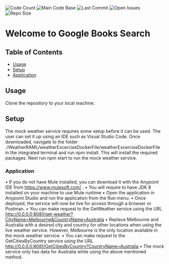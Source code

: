 ![Code Count](https://img.shields.io/github/languages/count/bdcoelho/WeatherRAML)
![Main Code Base](https://img.shields.io/github/languages/top/bdcoelho/WeatherRAML)
![Last Commit](https://img.shields.io/github/last-commit/bdcoelho/WeatherRAML)
![Open Issues](https://img.shields.io/github/issues-raw/bdcoelho/WeatherRAML)
![Repo Size](https://img.shields.io/github/repo-size/bdcoelho/WeatherRAML)

# Welcome to Google Books Search

## Table of Contents

- [Usage](#Usage)
- [Setup](#Setup)
- [Application](#Application)

## Usage
Clone the repository to your local machine.

## Setup

The mock weather service requires some setup before it can be used. The user can set it up using an IDE such as Visual Studio Code. Once downloaded, navigate to the folder ./WeatherRAML/weatherExcerciseDockerFile/weatherExcerciseDockerFile in the integrated terminal and run npm install. This will install the required packages. Next run npm start to run the mock weather service.

### Application

• If you do not have Mule installed, you can download it with the Anypoint IDE from https://www.mulesoft.com/ .
• You will require to have JDK 8 installed on your machine to use Mule runtime
• Open the application in Anypoint Studio and run the application from the Run menu.
• Once deployed, the service will now be live for access through a browser or Postman.
• You can make request to the GetWeather service using the URL
http://0.0.0.0:8081/get-weather?CityName=Melbourne&CountryName=Australia
• Replace Melbourne and Australia with a desired city and country for other locations when using the live weather service. However, Melbourne is the only location available in the mock weather service.
• You can make request to the GetCitiesByCountry service using the URL
http://0.0.0.0:8081/GetCitiesByCountry?CountryName=Australia
• The mock service only has data for Australia while using the above mentioned method.
